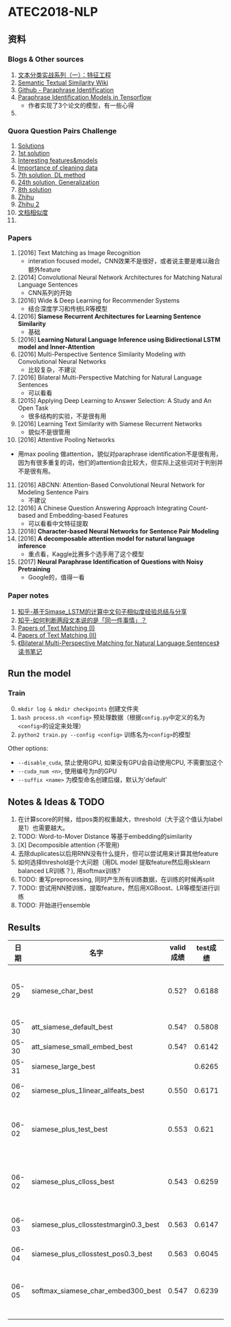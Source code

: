# ATEC2018-NLP

## 资料

### Blogs & Other sources

1. [文本分类实战系列（一）：特征工程](http://www.jeyzhang.com/text-classification-in-action.html)
2. [Semantic Textual Similarity Wiki](http://ixa2.si.ehu.es/stswiki/index.php/Main_Page)
3. [Github - Paraphrase Identification](https://github.com/wasiahmad/paraphrase_identification_task)
4. [Paraphrase Identification Models in Tensorflow](https://blog.nelsonliu.me/2017/05/20/paraphrase-identification-in-tensorflow/)
   * 作者实现了3个论文的模型，有一些心得
5. 



### Quora Question Pairs Challenge

1. [Solutions](https://www.kaggle.com/c/quora-question-pairs/discussion/34325)
2. [1st solution](https://www.kaggle.com/c/quora-question-pairs/discussion/34355)
3. [Interesting features&models](https://www.kaggle.com/c/quora-question-pairs/discussion/32819)
4. [Importance of cleaning data](https://www.kaggle.com/currie32/the-importance-of-cleaning-text)
5. [7th solution, DL method](https://www.kaggle.com/c/quora-question-pairs/discussion/34697)
6. [24th solution, Generalization](https://www.kaggle.com/c/quora-question-pairs/discussion/34534)
7. [8th solution](https://www.kaggle.com/c/quora-question-pairs/discussion/34371)
8. [Zhihu](https://www.zhihu.com/question/49424474)
9. [Zhihu 2](https://zhuanlan.zhihu.com/p/35093355)
10. [文档相似度](https://www.zhihu.com/question/33952003)
11. 

### Papers

1. [2016] Text Matching as Image Recognition
   - interation focused model，CNN效果不是很好，或者说主要是难以融合额外feature
2. [2014] Convolutional Neural Network Architectures for Matching Natural Language Sentences
   * CNN系列的开始
3. [2016] Wide & Deep Learning for Recommender Systems
   - 结合深度学习和传统LR等模型
4. [2016] **Siamese Recurrent Architectures for Learning Sentence Similarity**
   * 基础
5. [2016] **Learning Natural Language Inference using Bidirectional LSTM model and Inner-Attention**
6. [2016] Multi-Perspective Sentence Similarity Modeling with Convolutional Neural Networks
   * 比较复杂，不建议
7. [2016] Bilateral Multi-Perspective Matching for Natural Language Sentences
   * 可以看看
8. [2015] Applying Deep Learning to Answer Selection: A Study and An Open Task
   - 很多结构的实验，不是很有用
9. [2016] Learning Text Similarity with Siamese Recurrent Networks
   - 貌似不是很管用
10. [2016] Attentive Pooling Networks
   - 用max pooling 做attention，貌似对paraphrase identification不是很有用，因为有很多重复的词，他们的attention会比较大，但实际上这些词对于判别并不是很有用。
11. [2016] ABCNN: Attention-Based Convolutional Neural Network for Modeling Sentence Pairs
    * 不建议
12. [2016] A Chinese Question Answering Approach Integrating Count-based and Embedding-based Features
    * 可以看看中文特征提取
13. [2018] **Character-based Neural Networks for Sentence Pair Modeling**
14. [2016] **A decomposable attention model for natural language inference**
    * 重点看，Kaggle比赛多个选手用了这个模型
15. [2017] **Neural Paraphrase Identification of Questions with Noisy Pretraining**
    * Google的，值得一看

### Paper notes

1. [知乎-基于Simase_LSTM的计算中文句子相似度经验总结与分享](https://zhuanlan.zhihu.com/p/26996025)
2. [知乎-如何判断两段文本说的是「同一件事情」？](https://www.zhihu.com/question/56751077)
3. [Papers of Text Matching (I)](https://zhuanlan.zhihu.com/p/27441587)
4. [Papers of Text Matching (II)](https://zhuanlan.zhihu.com/p/27443681)
5. [《Bilateral Multi-Perspective Matching for Natural Language Sentences》读书笔记](https://zhuanlan.zhihu.com/p/26548034)





## Run the model
### Train
0. `mkdir log & mkdir checkpoints` 创建文件夹
1. `bash process.sh <config>` 预处理数据（根据`config.py`中定义的名为`<config>`的设定来处理）
2. `python2 train.py --config <config>` 训练名为`<config>`的模型

Other options:

* `--disable_cuda`, 禁止使用GPU, 如果没有GPU会自动使用CPU, 不需要加这个
* `--cuda_num <n>`, 使用编号为n的GPU
* `--suffix <name>` 为模型命名创建后缀，默认为'default'








## Notes & Ideas & TODO
1. 在计算score的时候，给pos类的权重越大，threshold（大于这个值认为label是1）也需要越大。
2. TODO: Word-to-Mover Distance 等基于embedding的similarity
3. [X] Decomposible attention (不管用)
4. 去除duplicates以后用RNN没有什么提升，但可以尝试用来计算其他feature
5. 如何选择threshold是个大问题（用DL model 提取feature然后用sklearn balanced LR训练？), 用softmax训练?
6. TODO: 重写preprocessing, 同时产生所有训练数据，在训练的时候再split
7. TODO: 尝试用NN预训练，提取feature，然后用XGBoost、LR等模型进行训练
8. TODO: 开始进行ensemble




## Results
| 日期  | 名字                                  | valid成绩 | test成绩 | 备注                                                         |
| ----- | ------------------------------------- | --------- | -------- | ------------------------------------------------------------ |
| 05-29 | siamese_char_best                     | 0.52?     | 0.6188   | char embed (接下去的model都是char-based，除非特别说明)       |
| 05-30 | att_siamese_default_best              | 0.54?     | 0.5808   | attentive siamese;                                           |
| 05-30 | att_siamese_small_embed_best          | 0.54?     | 0.6142   | use small embed                                              |
| 05-31 | siamese_large_best                    |           | 0.6265   |                                                              |
| 06-02 | siamese_plus_1linear_allfeats_best    | 0.550     | 0.6171   | 1 score layer; all feats are used                            |
| 06-02 | siamese_plus_test_best                | 0.553     | 0.621    | Siamese包含一个LSTM和一个FC layer; plus_size=400; l1_size=200 |
| 06-02 | siamese_plus_clloss_best              | 0.543     | 0.6259   | 用contrastive loss, margin=0.1; plus_size=200, l1_size=100; dense+ |
| 06-03 | siamese_plus_cllosstestmargin0.3_best | 0.563     | 0.6147   | 用contrastive loss, margin=0.3;                              |
| 06-04 | siamese_plus_cllosstest_pos0.3_best   | 0.563     | 0.6045   | Threshold 0.67=>0.69, worse                                  |
| 06-05 | softmax_siamese_char_embed300_best    | 0.547     | 0.6239   | softmax; use char embedding trained on training data         |
|       |                                       |           |          |                                                              |
|       |                                       |           |          |                                                              |

